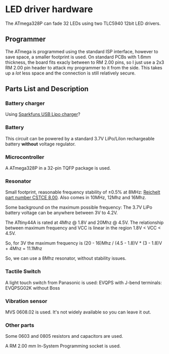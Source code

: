 LED driver hardware
===================

The ATmega328P can fade 32 LEDs using two TLC5940 12bit LED drivers.

Programmer
----------

The ATmega is programmed using the standard ISP interface, however to save space,
a smaller footprint is used.
On standard PCBs with 1.6mm thickness, the board fits exacly between to RM 2.00 pins,
so I just use a 2x3 RM 2.00 pin header to attack my programmer to it from the side.
This takes up a *lot* less space and the connection is still relatively secure.


Parts List and Description
--------------------------

### Battery charger

Using [Sparkfuns USB Lipo charger](
https://www.sparkfun.com/products/10401)?


### Battery

This circuit can be powered by a standard 3.7V LiPo/LiIon rechargeable battery **without** voltage regulator.

### Microcontroller

A ATmega328P in a 32-pin TQFP package is used.

### Resonator

Small footprint, reasonable frequency stability of ±0.5% at 8MHz:
[Reichelt part number CSTCE 8,00](
http://www.reichelt.de/index.html?ARTICLE=89701
).
Also comes in 10MHz, 12Mhz and 16Mhz.

Some background on the maximum possible frequency:
The 3.7V LiPo battery voltage can be anywhere between 3V to 4.2V.

The ATtiny44A is rated at 4Mhz @ 1.8V and 20Mhz @ 4.5V.
The relationship between maximum frequency and VCC is linear in the region
1.8V < VCC < 4.5V.

So, for 3V the maximum frequency is
(20 - 16)Mhz / (4.5 - 1.8)V * (3 - 1.8)V + 4Mhz = 11.1Mhz

So, we can use a 8Mhz resonator, without stability issues.

### Tactile Switch

A light touch switch from Panasonic is used: EVQPS with J-bend terminals:
EVQPSG02K without Boss


### Vibration sensor

MVS 0608.02 is used.
It's not widely available so you can leave it out.


### Other parts

Some 0603 and 0805 resistors and capacitors are used.

A RM 2.00 mm In-System Programming socket is used.

